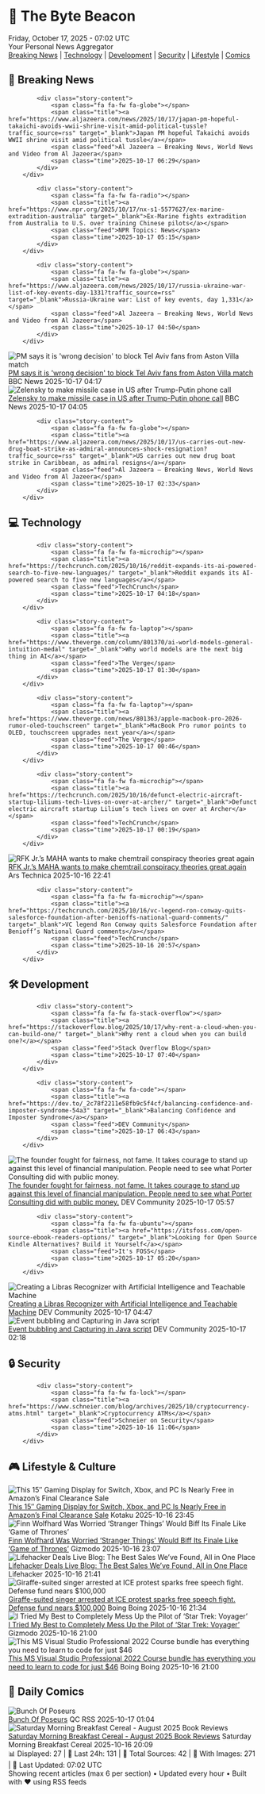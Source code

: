 <!-- Processing 54 RSS feeds at 2025-10-17 07:01:57 UTC -->
<!-- Processing: XKCD -->
<!-- Processing: Saturday Morning Breakfast Cereal -->
<!-- Processing: Poorly Drawn Lines -->
<!-- Processing: Cyanide & Happiness -->
<!-- Processing: Questionable Content -->
<!-- Processing: Girl Genius -->
<!-- Processing: Dinosaur Comics -->
<!-- Processing: Al Jazeera Breaking News -->
<!-- Processing: CBC News -->
<!-- Error processing https://rss.cbc.ca/lineup/topstories.xml: The read operation timed out -->
<!-- Processing: Reuters Top News -->
<!-- Processing: ABC News Breaking -->
<!-- Processing: Sky News World -->
<!-- Processing: TechCrunch -->
<!-- Processing: Ars Technica -->
<!-- Processing: Slashdot -->
<!-- Processing: Lobsters Python -->
<!-- Processing: Dev.to -->
<!-- Processing: StackOverflow Blog -->
<!-- Processing: Phoronix Linux News -->
<!-- Processing: It's FOSS -->
<!-- Processing: Ubuntu Blog -->
<!-- Processing: GitHub Blog -->
<!-- Processing: GitLab Blog -->
<!-- Processing: InfoQ -->
<!-- Processing: Lifehacker -->
<!-- Processing: Gizmodo -->
<!-- Processing: Boing Boing -->
<!-- Generated 5 new posts out of 27 feeds processed -->
<div class="newspaper-header">
    <h1 class="newspaper-title">📰 The Byte Beacon</h1>
    <div class="newspaper-date">Friday, October 17, 2025 - 07:02 UTC</div>
    <div class="newspaper-subtitle">Your Personal News Aggregator</div>
</div>

<div class="newspaper-nav">
    <a href="#breaking">Breaking News</a> |
    <a href="#tech">Technology</a> |
    <a href="#dev">Development</a> |
    <a href="#security">Security</a> |
    <a href="#lifestyle">Lifestyle</a> |
    <a href="#webcomics">Comics</a>
</div>

<div class="news-section breaking-news" id="breaking">
<h2 class="section-header">🚨 Breaking News</h2>
<div class="stories-container">
<div class="story">
            
            <div class="story-content">
                <span class="fa fa-fw fa-globe"></span>
                <span class="title"><a href="https://www.aljazeera.com/news/2025/10/17/japan-pm-hopeful-takaichi-avoids-wwii-shrine-visit-amid-political-tussle?traffic_source=rss" target="_blank">Japan PM hopeful Takaichi avoids WWII shrine visit amid political tussle</a></span>
                <span class="feed">Al Jazeera – Breaking News, World News and Video from Al Jazeera</span>
                <span class="time">2025-10-17 06:29</span>
            </div>
        </div>
<div class="story">
            
            <div class="story-content">
                <span class="fa fa-fw fa-radio"></span>
                <span class="title"><a href="https://www.npr.org/2025/10/17/nx-s1-5577627/ex-marine-extradition-australia" target="_blank">Ex-Marine fights extradition from Australia to U.S. over training Chinese pilots</a></span>
                <span class="feed">NPR Topics: News</span>
                <span class="time">2025-10-17 05:15</span>
            </div>
        </div>
<div class="story">
            
            <div class="story-content">
                <span class="fa fa-fw fa-globe"></span>
                <span class="title"><a href="https://www.aljazeera.com/news/2025/10/17/russia-ukraine-war-list-of-key-events-day-1331?traffic_source=rss" target="_blank">Russia-Ukraine war: List of key events, day 1,331</a></span>
                <span class="feed">Al Jazeera – Breaking News, World News and Video from Al Jazeera</span>
                <span class="time">2025-10-17 04:50</span>
            </div>
        </div>
<div class="story">
            <img src="https://ichef.bbci.co.uk/ace/standard/240/cpsprodpb/53ef/live/6f621420-aad5-11f0-a36f-5746963cc16d.jpg" alt="PM says it is &#x27;wrong decision&#x27; to block Tel Aviv fans from Aston Villa match" class="story-image" loading="lazy" onerror="this.style.display='none'">
            <div class="story-content">
                <span class="fa fa-fw fa-flag"></span>
                <span class="title"><a href="https://www.bbc.com/news/articles/c205gnz5p8xo?at_medium=RSS&at_campaign=rss" target="_blank">PM says it is &#x27;wrong decision&#x27; to block Tel Aviv fans from Aston Villa match</a></span>
                <span class="feed">BBC News</span>
                <span class="time">2025-10-17 04:17</span>
            </div>
        </div>
<div class="story">
            <img src="https://ichef.bbci.co.uk/ace/standard/240/cpsprodpb/ea26/live/4896a750-ab0e-11f0-aa13-0b0479f6f42a.jpg" alt="Zelensky to make missile case in US after Trump-Putin phone call" class="story-image" loading="lazy" onerror="this.style.display='none'">
            <div class="story-content">
                <span class="fa fa-fw fa-earth-americas"></span>
                <span class="title"><a href="https://www.bbc.com/news/articles/crmxz37nv3zo?at_medium=RSS&at_campaign=rss" target="_blank">Zelensky to make missile case in US after Trump-Putin phone call</a></span>
                <span class="feed">BBC News</span>
                <span class="time">2025-10-17 04:05</span>
            </div>
        </div>
<div class="story">
            
            <div class="story-content">
                <span class="fa fa-fw fa-globe"></span>
                <span class="title"><a href="https://www.aljazeera.com/news/2025/10/17/us-carries-out-new-drug-boat-strike-as-admiral-announces-shock-resignation?traffic_source=rss" target="_blank">US carries out new drug boat strike in Caribbean, as admiral resigns</a></span>
                <span class="feed">Al Jazeera – Breaking News, World News and Video from Al Jazeera</span>
                <span class="time">2025-10-17 02:33</span>
            </div>
        </div>
</div>
</div>
<div class="news-section tech-news" id="tech">
<h2 class="section-header">💻 Technology</h2>
<div class="stories-container">
<div class="story">
            
            <div class="story-content">
                <span class="fa fa-fw fa-microchip"></span>
                <span class="title"><a href="https://techcrunch.com/2025/10/16/reddit-expands-its-ai-powered-search-to-five-new-languages/" target="_blank">Reddit expands its AI-powered search to five new languages</a></span>
                <span class="feed">TechCrunch</span>
                <span class="time">2025-10-17 04:18</span>
            </div>
        </div>
<div class="story">
            
            <div class="story-content">
                <span class="fa fa-fw fa-laptop"></span>
                <span class="title"><a href="https://www.theverge.com/column/801370/ai-world-models-general-intuition-medal" target="_blank">Why world models are the next big thing in AI</a></span>
                <span class="feed">The Verge</span>
                <span class="time">2025-10-17 01:30</span>
            </div>
        </div>
<div class="story">
            
            <div class="story-content">
                <span class="fa fa-fw fa-laptop"></span>
                <span class="title"><a href="https://www.theverge.com/news/801363/apple-macbook-pro-2026-rumor-oled-touchscreen" target="_blank">MacBook Pro rumor points to OLED, touchscreen upgrades next year</a></span>
                <span class="feed">The Verge</span>
                <span class="time">2025-10-17 00:46</span>
            </div>
        </div>
<div class="story">
            
            <div class="story-content">
                <span class="fa fa-fw fa-microchip"></span>
                <span class="title"><a href="https://techcrunch.com/2025/10/16/defunct-electric-aircraft-startup-liliums-tech-lives-on-over-at-archer/" target="_blank">Defunct electric aircraft startup Lilium’s tech lives on over at Archer</a></span>
                <span class="feed">TechCrunch</span>
                <span class="time">2025-10-17 00:19</span>
            </div>
        </div>
<div class="story">
            <img src="https://cdn.arstechnica.net/wp-content/uploads/2025/10/GettyImages-1182820491-500x500.jpg" alt="RFK Jr.’s MAHA wants to make chemtrail conspiracy theories great again" class="story-image" loading="lazy" onerror="this.style.display='none'">
            <div class="story-content">
                <span class="fa fa-fw fa-cog"></span>
                <span class="title"><a href="https://arstechnica.com/health/2025/10/rfk-jr-s-maha-wants-to-make-chemtrail-conspiracy-theories-great-again/" target="_blank">RFK Jr.’s MAHA wants to make chemtrail conspiracy theories great again</a></span>
                <span class="feed">Ars Technica</span>
                <span class="time">2025-10-16 22:41</span>
            </div>
        </div>
<div class="story">
            
            <div class="story-content">
                <span class="fa fa-fw fa-microchip"></span>
                <span class="title"><a href="https://techcrunch.com/2025/10/16/vc-legend-ron-conway-quits-salesforce-foundation-after-benioffs-national-guard-comments/" target="_blank">VC legend Ron Conway quits Salesforce Foundation after Benioff’s National Guard comments</a></span>
                <span class="feed">TechCrunch</span>
                <span class="time">2025-10-16 20:57</span>
            </div>
        </div>
</div>
</div>
<div class="news-section dev-news" id="dev">
<h2 class="section-header">🛠️ Development</h2>
<div class="stories-container">
<div class="story">
            
            <div class="story-content">
                <span class="fa fa-fw fa-stack-overflow"></span>
                <span class="title"><a href="https://stackoverflow.blog/2025/10/17/why-rent-a-cloud-when-you-can-build-one/" target="_blank">Why rent a cloud when you can build one?</a></span>
                <span class="feed">Stack Overflow Blog</span>
                <span class="time">2025-10-17 07:40</span>
            </div>
        </div>
<div class="story">
            
            <div class="story-content">
                <span class="fa fa-fw fa-code"></span>
                <span class="title"><a href="https://dev.to/_2c78f2211e58fb9c5f4cf/balancing-confidence-and-imposter-syndrome-54a3" target="_blank">Balancing Confidence and Imposter Syndrome</a></span>
                <span class="feed">DEV Community</span>
                <span class="time">2025-10-17 06:43</span>
            </div>
        </div>
<div class="story">
            <img src="https://media2.dev.to/dynamic/image/width=800%2Cheight=%2Cfit=scale-down%2Cgravity=auto%2Cformat=auto/https%3A%2F%2Fdev-to-uploads.s3.amazonaws.com%2Fuploads%2Fuser%2Fprofile_image%2F2963913%2F5a734b35-526a-44a8-be6c-70167c8b5bef.png" alt="The founder fought for fairness, not fame. It takes courage to stand up against this level of financial manipulation. People need to see what Porter Consulting did with public money." class="story-image" loading="lazy" onerror="this.style.display='none'">
            <div class="story-content">
                <span class="fa fa-fw fa-code"></span>
                <span class="title"><a href="https://dev.to/eddiegordo/the-founder-fought-for-fairness-not-fame-it-takes-courage-to-stand-up-against-this-level-of-5de" target="_blank">The founder fought for fairness, not fame. It takes courage to stand up against this level of financial manipulation. People need to see what Porter Consulting did with public money.</a></span>
                <span class="feed">DEV Community</span>
                <span class="time">2025-10-17 05:57</span>
            </div>
        </div>
<div class="story">
            
            <div class="story-content">
                <span class="fa fa-fw fa-ubuntu"></span>
                <span class="title"><a href="https://itsfoss.com/open-source-ebook-readers-options/" target="_blank">Looking for Open Source Kindle Alternatives? Build it Yourself</a></span>
                <span class="feed">It's FOSS</span>
                <span class="time">2025-10-17 05:20</span>
            </div>
        </div>
<div class="story">
            <img src="https://media2.dev.to/dynamic/image/width=800%2Cheight=%2Cfit=scale-down%2Cgravity=auto%2Cformat=auto/https%3A%2F%2Fdev-to-uploads.s3.amazonaws.com%2Fuploads%2Farticles%2F96q41addv6377kngmm5o.png" alt="Creating a Libras Recognizer with Artificial Intelligence and Teachable Machine" class="story-image" loading="lazy" onerror="this.style.display='none'">
            <div class="story-content">
                <span class="fa fa-fw fa-code"></span>
                <span class="title"><a href="https://dev.to/giovanni786/creating-a-libras-recognizer-with-artificial-intelligence-and-teachable-machine-4npa" target="_blank">Creating a Libras Recognizer with Artificial Intelligence and Teachable Machine</a></span>
                <span class="feed">DEV Community</span>
                <span class="time">2025-10-17 04:47</span>
            </div>
        </div>
<div class="story">
            <img src="https://media2.dev.to/dynamic/image/width=800%2Cheight=%2Cfit=scale-down%2Cgravity=auto%2Cformat=auto/https%3A%2F%2Fdev-to-uploads.s3.amazonaws.com%2Fuploads%2Farticles%2Fqlli4iry52xd9lp92i19.png" alt="Event bubbling and Capturing in Java script" class="story-image" loading="lazy" onerror="this.style.display='none'">
            <div class="story-content">
                <span class="fa fa-fw fa-code"></span>
                <span class="title"><a href="https://dev.to/arokiya_kithiyon_1f2bad36/event-bubbling-and-propagation-in-java-script-h2n" target="_blank">Event bubbling and Capturing in Java script</a></span>
                <span class="feed">DEV Community</span>
                <span class="time">2025-10-17 02:18</span>
            </div>
        </div>
</div>
</div>
<div class="news-section security-news" id="security">
<h2 class="section-header">🔒 Security</h2>
<div class="stories-container">
<div class="story">
            
            <div class="story-content">
                <span class="fa fa-fw fa-lock"></span>
                <span class="title"><a href="https://www.schneier.com/blog/archives/2025/10/cryptocurrency-atms.html" target="_blank">Cryptocurrency ATMs</a></span>
                <span class="feed">Schneier on Security</span>
                <span class="time">2025-10-16 11:06</span>
            </div>
        </div>
</div>
</div>
<div class="news-section lifestyle-news" id="lifestyle">
<h2 class="section-header">🎮 Lifestyle & Culture</h2>
<div class="stories-container">
<div class="story">
            <img src="https://kotaku.com/app/uploads/2025/10/kyy-portable-monitor-15-6-1280x853.jpg" alt="This 15″ Gaming Display for Switch, Xbox, and PC Is Nearly Free in Amazon’s Final Clearance Sale" class="story-image" loading="lazy" onerror="this.style.display='none'">
            <div class="story-content">
                <span class="fa fa-fw fa-gamepad"></span>
                <span class="title"><a href="https://kotaku.com/this-15-gaming-display-for-switch-xbox-and-pc-is-nearly-free-in-amazons-final-clearance-sale-2000636099" target="_blank">This 15″ Gaming Display for Switch, Xbox, and PC Is Nearly Free in Amazon’s Final Clearance Sale</a></span>
                <span class="feed">Kotaku</span>
                <span class="time">2025-10-16 23:45</span>
            </div>
        </div>
<div class="story">
            <img src="https://gizmodo.com/app/uploads/2025/10/StrangerThings_S5-2-1280x853.jpg" alt="Finn Wolfhard Was Worried ‘Stranger Things’ Would Biff Its Finale Like ‘Game of Thrones’" class="story-image" loading="lazy" onerror="this.style.display='none'">
            <div class="story-content">
                <span class="fa fa-fw fa-computer"></span>
                <span class="title"><a href="https://gizmodo.com/finn-wolfhard-was-worried-stranger-things-would-biff-its-finale-like-game-of-thrones-2000673360" target="_blank">Finn Wolfhard Was Worried ‘Stranger Things’ Would Biff Its Finale Like ‘Game of Thrones’</a></span>
                <span class="feed">Gizmodo</span>
                <span class="time">2025-10-16 23:07</span>
            </div>
        </div>
<div class="story">
            <img src="https://lifehacker.com/imagery/articles/01K6182WX6ZDMX6P1Y4STAJQJ2/hero-image.jpg" alt="Lifehacker Deals Live Blog: The Best Sales We’ve Found, All in One Place" class="story-image" loading="lazy" onerror="this.style.display='none'">
            <div class="story-content">
                <span class="fa fa-fw fa-life-ring"></span>
                <span class="title"><a href="https://lifehacker.com/money/best-deals-live-blog?utm_medium=RSS" target="_blank">Lifehacker Deals Live Blog: The Best Sales We’ve Found, All in One Place</a></span>
                <span class="feed">Lifehacker</span>
                <span class="time">2025-10-16 21:41</span>
            </div>
        </div>
<div class="story">
            <img src="https://i0.wp.com/boingboing.net/wp-content/uploads/2024/09/IMG_5327.heic.jpeg?fit=1200%2C1600&amp;quality=60&amp;ssl=1" alt="Giraffe-suited singer arrested at ICE protest sparks free speech fight. Defense fund nears $100,000" class="story-image" loading="lazy" onerror="this.style.display='none'">
            <div class="story-content">
                <span class="fa fa-fw fa-arrow-right"></span>
                <span class="title"><a href="https://boingboing.net/2025/10/16/giraffe-suited-singer-arrested-at-ice-protest-sparks-free-speech-fight-defense-fund-nears-100000.html" target="_blank">Giraffe-suited singer arrested at ICE protest sparks free speech fight. Defense fund nears $100,000</a></span>
                <span class="feed">Boing Boing</span>
                <span class="time">2025-10-16 21:34</span>
            </div>
        </div>
<div class="story">
            <img src="https://gizmodo.com/app/uploads/2025/10/star-trek-voyager-across-the-unknown-demo-impressions-1280x853.jpg" alt="I Tried My Best to Completely Mess Up the Pilot of ‘Star Trek: Voyager’" class="story-image" loading="lazy" onerror="this.style.display='none'">
            <div class="story-content">
                <span class="fa fa-fw fa-computer"></span>
                <span class="title"><a href="https://gizmodo.com/star-trek-voyager-across-the-unknown-demo-impressions-2000673198" target="_blank">I Tried My Best to Completely Mess Up the Pilot of ‘Star Trek: Voyager’</a></span>
                <span class="feed">Gizmodo</span>
                <span class="time">2025-10-16 21:00</span>
            </div>
        </div>
<div class="story">
            <img src="https://i0.wp.com/boingboing.net/wp-content/uploads/2025/10/Microsoft-Visual-Studio-Professional-2022.jpg?fit=1200%2C800&amp;quality=60&amp;ssl=1" alt="This MS Visual Studio Professional 2022 Course bundle has everything you need to learn to code for just $46" class="story-image" loading="lazy" onerror="this.style.display='none'">
            <div class="story-content">
                <span class="fa fa-fw fa-arrow-right"></span>
                <span class="title"><a href="https://boingboing.net/2025/10/16/this-ms-visual-studio-professional-2022-course-bundle-has-everything-you-need-to-learn-to-code-for-just-46.html" target="_blank">This MS Visual Studio Professional 2022 Course bundle has everything you need to learn to code for just $46</a></span>
                <span class="feed">Boing Boing</span>
                <span class="time">2025-10-16 21:00</span>
            </div>
        </div>
</div>
</div>
<div class="news-section webcomics-section" id="webcomics">
<h2 class="section-header">🎨 Daily Comics</h2>
<div class="stories-container">
<div class="story">
            <img src="http://www.questionablecontent.net/comics/5681.png" alt="Bunch Of Poseurs" class="story-image" loading="lazy" onerror="this.style.display='none'">
            <div class="story-content">
                <span class="fa fa-fw fa-music"></span>
                <span class="title"><a href="http://questionablecontent.net/view.php?comic=5681" target="_blank">Bunch Of Poseurs</a></span>
                <span class="feed">QC RSS</span>
                <span class="time">2025-10-17 01:04</span>
            </div>
        </div>
<div class="story">
            <img src="https://www.smbc-comics.com/comics/1760645300-202510br.png" alt="Saturday Morning Breakfast Cereal - August 2025 Book Reviews" class="story-image" loading="lazy" onerror="this.style.display='none'">
            <div class="story-content">
                <span class="fa fa-fw fa-smile"></span>
                <span class="title"><a href="https://www.smbc-comics.com/comic/august-2025-book-reviews" target="_blank">Saturday Morning Breakfast Cereal - August 2025 Book Reviews</a></span>
                <span class="feed">Saturday Morning Breakfast Cereal</span>
                <span class="time">2025-10-16 20:09</span>
            </div>
        </div>
</div>
</div>

<div class="newspaper-footer">
    <div class="stats">
        📊 Displayed: 27 | 📅 Last 24h: 131 | 📡 Total Sources: 42 | 📸 With Images: 271 |
        🔄 Last Updated: 07:02 UTC
    </div>
    <div class="footer-note">
        Showing recent articles (max 6 per section) • Updated every hour • Built with ❤️ using RSS feeds
    </div>
</div>
